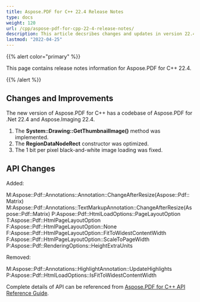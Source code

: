```yaml
---
title: Aspose.PDF for C++ 22.4 Release Notes
type: docs
weight: 120
url: /cpp/aspose-pdf-for-cpp-22-4-release-notes/
description: This article decsribes changes and updates in version 22.4 of Aspose.PDF for C++ library
lastmod: "2022-04-25"
---
```


{{% alert color="primary" %}}

This page contains release notes information for Aspose.PDF for C++ 22.4.

{{% /alert %}}

## Changes and Improvements

The new version of Aspose.PDF for C++ has a codebase of Aspose.PDF for .Net 22.4 and Aspose.Imaging 22.4.

1. The **System::Drawing::GetThumbnailImage()** method was implemented.
1. The **RegionDataNodeRect** constructor was optimized.
1. The 1 bit per pixel black-and-white image loading was fixed.

## API Changes

Added:

M:Aspose::Pdf::Annotations::Annotation::ChangeAfterResize(Aspose::Pdf::Matrix)
M:Aspose::Pdf::Annotations::TextMarkupAnnotation::ChangeAfterResize(Aspose::Pdf::Matrix)
P:Aspose::Pdf::HtmlLoadOptions::PageLayoutOption
T:Aspose::Pdf::HtmlPageLayoutOption
F:Aspose::Pdf::HtmlPageLayoutOption::None
F:Aspose::Pdf::HtmlPageLayoutOption::FitToWidestContentWidth
F:Aspose::Pdf::HtmlPageLayoutOption::ScaleToPageWidth
P:Aspose::Pdf::RenderingOptions::HeightExtraUnits

Removed:

M:Aspose::Pdf::Annotations::HighlightAnnotation::UpdateHighlights
P:Aspose::Pdf::HtmlLoadOptions::IsFitToWidestContentWidth

Complete details of API can be referenced from [Aspose.PDF for C++ API Reference Guide](https://apireference.aspose.com/pdf/cpp).
